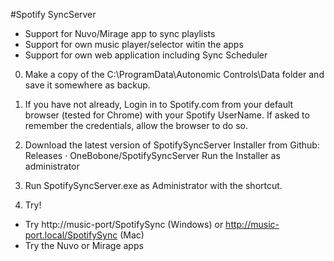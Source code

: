 #Spotify SyncServer
- Support for Nuvo/Mirage app to sync playlists
- Support for own music player/selector witin the apps
- Support for own web application including Sync Scheduler

0. Make a copy of the C:\ProgramData\Autonomic Controls\Data folder and save it somewhere as backup.

1. If you have not already, Login in to Spotify.com from your default browser (tested for Chrome) with your Spotify UserName. If asked to remember the credentials, allow the browser to do so.

2. Download the latest version of SpotifySyncServer Installer from Github: Releases · OneBobone/SpotifySyncServer
   Run the Installer as administrator

3. Run SpotifySyncServer.exe as Administrator with the shortcut.

4. Try!
- Try http://music-port/SpotifySync (Windows) or http://music-port.local/SpotifySync (Mac)
- Try the Nuvo or Mirage apps  


